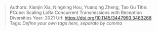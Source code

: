 > Authors: Xianjin Xia, Ningning Hou, Yuanqing Zheng, Tao Gu
> Title: PCube: Scaling LoRa Concurrent Transmissions with Reception Diversities
> Year: 2021
> Url: https://doi.org/10.1145/3447993.3483268
> Tags: *Define your own tags here, separate by comma*